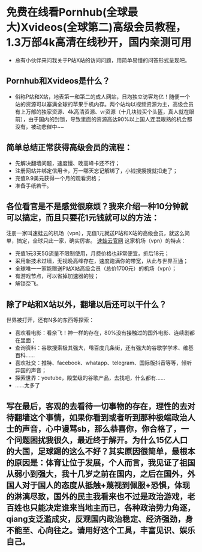 # 免费在线看Pornhub(全球最大)Xvideos(全球第二)高级会员教程，1.3万部4k高清在线秒开，国内亲测可用

* 总有小伙伴来问我关于P站X站的访问问题，用简单易懂的问答形式呈现吧。
## Pornhub和Xvideos是什么？
* 俗称P站和X站，地表第一和第二的成人网站，日均独立访客均亿！随便一个站的资源可以塞满全球的苹果手机内存。两个站均以视频资源为主，高级会员有上万部的独家资源、4k高清资源、vr资源（十几块钱买个头盔，真人就在眼前），由于国内的封锁，导致里面的资源高达90%以上国人连混眼熟的机会都没有，被动悲催中~~
## 简单总结正常获得高级会员的流程：
* 先解决翻墙问题，速度慢、晚高峰卡还不行；
* 注册网站并绑定信用卡，万一哪天忘记解绑了，小钱搜搜搜就扣走了；
* 充值9.9美元获得一个月的观看资格；
* 准备手纸若干。
## 各位看官是不是感觉很麻烦？我来介绍一种10分钟就可以搞定，而且只要花1元钱就可以的方法：
注册一家叫速蛙云的机场（vpn），充值1元就送P站和X站的高级会员，就这么简单，搞定，全球只此一家，确实厉害。
[速蛙云官网](https://faster.bleakone.xyz/)
这家机场（vpn）的特点：
* 充值1元3天5G流量不限制使用，月费价格也非常便宜，折后18元；
* 采用新技术过墙，无视晚高峰存在，速度跑满你的带宽，从此与世界互通；
* 全球唯一一家能赠送P站X站高级会员（总价1700元）的机场（vpn）；
* 有游戏节点，可以省掉加速器的钱；
* 解锁奈飞。
## 除了P站和X站以外，翻墙以后还可以干什么？
世界被打开，还有N多的东西等探索：
* 喜欢看电影：看奈飞！神一样的存在，80%没有接触过的国外电影、连续剧都在里面；
* 查询资料：谷歌搜索极其强大，甩百度几条街，还有强大的谷歌学学术、维基百科……
* 喜欢社交：推特、facebook、whatapp、telegram、国际版抖音等等，倾听异国的声音；
* 探索世界：youtube，殿堂级的谷歌产品，去找吧，什么都有……
* ……太多了
## 写在最后，客观的去看待一切事物的存在，理性的去对待翻墙这个事情，如果你看到或者听到那种极端政治人士的声音，心中谩骂sb，那么恭喜你，你合格了，一个问题困扰我很久，最近终于解开。为什么15亿人口的大国，足球踢的这么不好？其实原因很简单，最根本的原因是：体育让位于发展，个人而言，我见证了祖国从弱小到强大，我十几岁之前在国内，之后在国外，外国人对于国人的态度从抵触+蔑视到佩服+恐惧，体现的淋漓尽致，国外的民主我看来也不过是政治游戏，老百姓也只能决定谁来当地主而已，各种政治势力角逐，qiang支泛滥成灾，反观国内政治稳定、经济强劲，身不能至、心向往之。请用好这个工具，丰富见识、娱乐自己。
